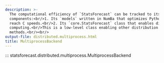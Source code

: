 ```yaml
---
description: >-
  The computational efficiency of `StatsForecast` can be tracked to its two core
  components:<br/>1. Its `models` written in NumBa that optimizes Python code to
  reach C speeds.<br/>2. Its `core.StatsForecast` class that enables distributed
  computing.<br/>This is a low-level class enabling other distribution
  methods.<br/><br/>
output-file: distributed.multiprocess.html
title: MultiprocessBackend
---
```


::: statsforecast.distributed.multiprocess.MultiprocessBackend
